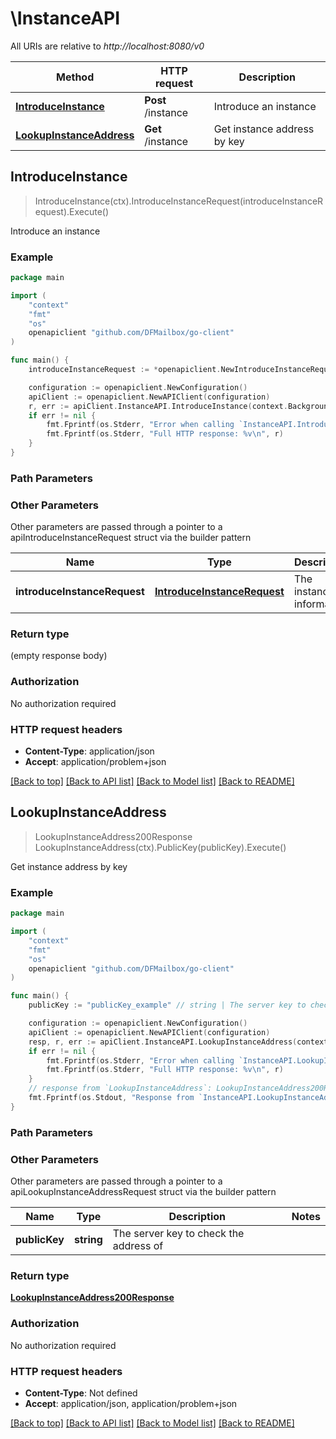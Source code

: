 # \InstanceAPI

All URIs are relative to *http://localhost:8080/v0*

Method | HTTP request | Description
------------- | ------------- | -------------
[**IntroduceInstance**](InstanceAPI.md#IntroduceInstance) | **Post** /instance | Introduce an instance
[**LookupInstanceAddress**](InstanceAPI.md#LookupInstanceAddress) | **Get** /instance | Get instance address by key



## IntroduceInstance

> IntroduceInstance(ctx).IntroduceInstanceRequest(introduceInstanceRequest).Execute()

Introduce an instance



### Example

```go
package main

import (
	"context"
	"fmt"
	"os"
	openapiclient "github.com/DFMailbox/go-client"
)

func main() {
	introduceInstanceRequest := *openapiclient.NewIntroduceInstanceRequest("0nqH2kJLWxfqdH0QIsKJp84Ck9OhPWCHZ3uMmcoknSY", "api.dfmailbox.dev") // IntroduceInstanceRequest | The instance information

	configuration := openapiclient.NewConfiguration()
	apiClient := openapiclient.NewAPIClient(configuration)
	r, err := apiClient.InstanceAPI.IntroduceInstance(context.Background()).IntroduceInstanceRequest(introduceInstanceRequest).Execute()
	if err != nil {
		fmt.Fprintf(os.Stderr, "Error when calling `InstanceAPI.IntroduceInstance``: %v\n", err)
		fmt.Fprintf(os.Stderr, "Full HTTP response: %v\n", r)
	}
}
```

### Path Parameters



### Other Parameters

Other parameters are passed through a pointer to a apiIntroduceInstanceRequest struct via the builder pattern


Name | Type | Description  | Notes
------------- | ------------- | ------------- | -------------
 **introduceInstanceRequest** | [**IntroduceInstanceRequest**](IntroduceInstanceRequest.md) | The instance information | 

### Return type

 (empty response body)

### Authorization

No authorization required

### HTTP request headers

- **Content-Type**: application/json
- **Accept**: application/problem+json

[[Back to top]](#) [[Back to API list]](../README.md#documentation-for-api-endpoints)
[[Back to Model list]](../README.md#documentation-for-models)
[[Back to README]](../README.md)


## LookupInstanceAddress

> LookupInstanceAddress200Response LookupInstanceAddress(ctx).PublicKey(publicKey).Execute()

Get instance address by key



### Example

```go
package main

import (
	"context"
	"fmt"
	"os"
	openapiclient "github.com/DFMailbox/go-client"
)

func main() {
	publicKey := "publicKey_example" // string | The server key to check the address of

	configuration := openapiclient.NewConfiguration()
	apiClient := openapiclient.NewAPIClient(configuration)
	resp, r, err := apiClient.InstanceAPI.LookupInstanceAddress(context.Background()).PublicKey(publicKey).Execute()
	if err != nil {
		fmt.Fprintf(os.Stderr, "Error when calling `InstanceAPI.LookupInstanceAddress``: %v\n", err)
		fmt.Fprintf(os.Stderr, "Full HTTP response: %v\n", r)
	}
	// response from `LookupInstanceAddress`: LookupInstanceAddress200Response
	fmt.Fprintf(os.Stdout, "Response from `InstanceAPI.LookupInstanceAddress`: %v\n", resp)
}
```

### Path Parameters



### Other Parameters

Other parameters are passed through a pointer to a apiLookupInstanceAddressRequest struct via the builder pattern


Name | Type | Description  | Notes
------------- | ------------- | ------------- | -------------
 **publicKey** | **string** | The server key to check the address of | 

### Return type

[**LookupInstanceAddress200Response**](LookupInstanceAddress200Response.md)

### Authorization

No authorization required

### HTTP request headers

- **Content-Type**: Not defined
- **Accept**: application/json, application/problem+json

[[Back to top]](#) [[Back to API list]](../README.md#documentation-for-api-endpoints)
[[Back to Model list]](../README.md#documentation-for-models)
[[Back to README]](../README.md)

